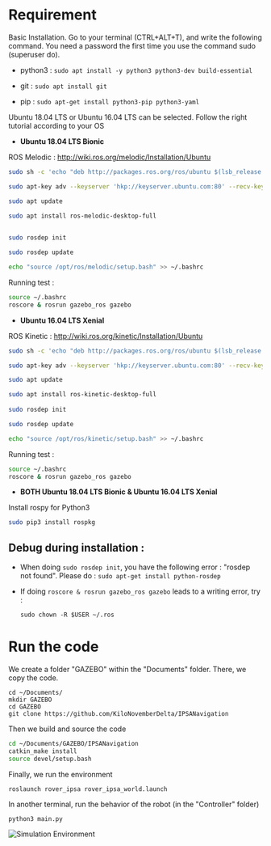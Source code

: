 <h1>Requirement</h1>

Basic Installation. Go to your terminal (CTRL+ALT+T), and write the following command. You need a password the first time you use the command sudo (superuser do). 

* python3 : `sudo apt install -y python3 python3-dev build-essential` 

* git : `sudo apt install git`
* pip : `sudo apt-get install python3-pip python3-yaml`

Ubuntu 18.04 LTS or Ubuntu 16.04 LTS can be selected. Follow the right tutorial according to your OS

* **Ubuntu 18.04 LTS Bionic**

ROS Melodic : http://wiki.ros.org/melodic/Installation/Ubuntu

```bash
sudo sh -c 'echo "deb http://packages.ros.org/ros/ubuntu $(lsb_release -sc) main" > /etc/apt/sources.list.d/ros-latest.list'

sudo apt-key adv --keyserver 'hkp://keyserver.ubuntu.com:80' --recv-key C1CF6E31E6BADE8868B172B4F42ED6FBAB17C654

sudo apt update

sudo apt install ros-melodic-desktop-full

	
sudo rosdep init

sudo rosdep update

echo "source /opt/ros/melodic/setup.bash" >> ~/.bashrc
```

Running test : 

```bash
source ~/.bashrc
roscore & rosrun gazebo_ros gazebo
```

* **Ubuntu 16.04 LTS Xenial**

ROS Kinetic : http://wiki.ros.org/kinetic/Installation/Ubuntu

```bash
sudo sh -c 'echo "deb http://packages.ros.org/ros/ubuntu $(lsb_release -sc) main" > /etc/apt/sources.list.d/ros-latest.list'

sudo apt-key adv --keyserver 'hkp://keyserver.ubuntu.com:80' --recv-key C1CF6E31E6BADE8868B172B4F42ED6FBAB17C654

sudo apt update

sudo apt install ros-kinetic-desktop-full
	
sudo rosdep init

sudo rosdep update

echo "source /opt/ros/kinetic/setup.bash" >> ~/.bashrc
```

Running test :

```bash
source ~/.bashrc
roscore & rosrun gazebo_ros gazebo
```

* **BOTH Ubuntu 18.04 LTS Bionic & Ubuntu 16.04 LTS Xenial**

Install rospy for Python3 

```bash
sudo pip3 install rospkg
```

## Debug during installation :

* When doing `sudo rosdep init`, you have the following error : "rosdep not found". Please do : `sudo apt-get install python-rosdep`

* If doing `roscore & rosrun gazebo_ros gazebo` leads to a writing error, try : 

  `sudo chown -R $USER ~/.ros`




<h1>Run the code </h1>

We create a folder "GAZEBO" within the "Documents" folder. There, we copy the code. 

```shell
cd ~/Documents/
mkdir GAZEBO
cd GAZEBO
git clone https://github.com/KiloNovemberDelta/IPSANavigation
```

Then we build and source the code

```bash
cd ~/Documents/GAZEBO/IPSANavigation
catkin_make install
source devel/setup.bash
```

Finally, we run the environment 

```
roslaunch rover_ipsa rover_ipsa_world.launch
```
In another terminal, run the behavior of the robot (in the "Controller" folder)

```
python3 main.py
```



![Simulation Environment](https://github.com/KiloNovemberDelta/Navigation/blob/master/pic.png)